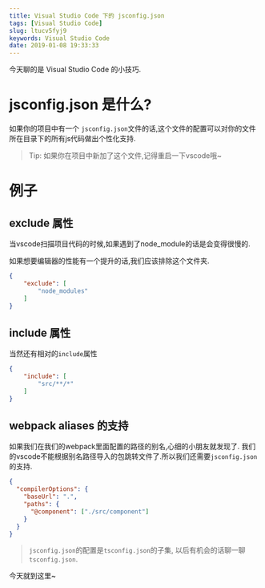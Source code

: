 ```yaml
---
title: Visual Studio Code 下的 jsconfig.json
tags: [Visual Studio Code]
slug: ltucv5fyj9
keywords: Visual Studio Code
date: 2019-01-08 19:33:33
---
```

今天聊的是 Visual Studio Code 的小技巧.

# jsconfig.json 是什么?
如果你的项目中有一个 `jsconfig.json`文件的话,这个文件的配置可以对你的文件所在目录下的所有js代码做出个性化支持.

> Tip: 如果你在项目中新加了这个文件,记得重启一下vscode哦~

# 例子

## exclude 属性
当vscode扫描项目代码的时候,如果遇到了node_module的话是会变得很慢的.

如果想要编辑器的性能有一个提升的话,我们应该排除这个文件夹.

```json
{
    "exclude": [
        "node_modules"
    ]
}
```

## include 属性
当然还有相对的`include`属性
```json
{
    "include": [
        "src/**/*"
    ]
}
```


## webpack aliases 的支持

如果我们在我们的webpack里面配置的路径的别名,心细的小朋友就发现了.
我们的vscode不能根据别名路径导入的包跳转文件了.所以我们还需要`jsconfig.json`的支持.

```json
{
  "compilerOptions": {
    "baseUrl": ".",
    "paths": {
      "@component": ["./src/component"]
    }
  }
}
```

> `jsconfig.json`的配置是`tsconfig.json`的子集, 以后有机会的话聊一聊`tsconfig.json`.

今天就到这里~












